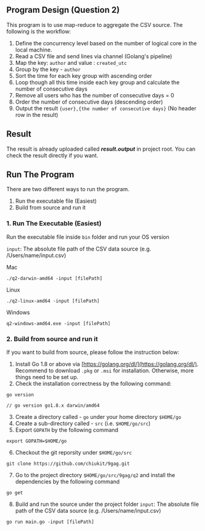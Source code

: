 ## Program Design (Question 2)

This program is to use map-reduce to aggregate the CSV source. The following is the workflow:

1. Define the concurrency level based on the number of logical core in the local machine.
2. Read a CSV file and send lines via channel (Golang's pipeline)
4. Map the key: `author` and value : `created_utc`
4. Group by the key - `author`
5. Sort the time for each key group with ascending order
6. Loop though all this time inside each key group and calculate the number of consecutive days
6. Remove all users who has the number of consecutive days = 0
7. Order the number of consecutive days (descending order)
8. Output the result `{user},{the number of consecutive days}` (No header row in the result)


## Result
The result is already uploaded called ___result.output___ in project root. You can check the result directly if you want.

## Run The Program

There are two different ways to run the program.
1. Run the executable file (Easiest)
2. Build from source and run it


### 1. Run The Executable (Easiest)
Run the executable file inside `bin` folder and run your OS version

`input`: The absolute file path of the CSV data source (e.g. /Users/name/input.csv)

Mac
```
./q2-darwin-amd64 -input [filePath]
```

Linux
```
./q2-linux-amd64 -input [filePath]
```

Windows
```
q2-windows-amd64.exe -input [filePath]
```

### 2. Build from source and run it

If you want to build from source, please follow the instruction below:

1. Install Go 1.8 or above via [https://golang.org/dl/](https://golang.org/dl/). Recommend to download `.pkg` or `.msi` for installation. Otherwise, more things need to be set up.
2. Check the installation correctness by the following command:
```
go version

// go version go1.8.x darwin/amd64

```
3. Create a directory called - `go` under your home directory `$HOME/go`
4. Create a sub-directory called - `src` (i.e. `$HOME/go/src`)
5. Export `GOPATH` by the following command
```
export GOPATH=$HOME/go
```
6. Checkout the git reporsity under `$HOME/go/src`
```
git clone https://github.com/chiukit/9gag.git
```
7. Go to the project directory `$HOME/go/src/9gag/q2` and install the dependencies by the following command
```
go get
```

8. Build and run the source under the project folder
`input`: The absolute file path of the CSV data source (e.g. /Users/name/input.csv)
```
go run main.go -input [filePath]
```

